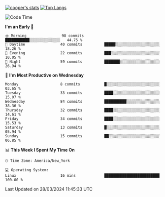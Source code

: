 [![cooper's stats](https://github-readme-stats-dwoluvhms-coopjz.vercel.app/api?username=coopjz&count_private=true)](https://github.com/coopjz/github-readme-stats)
[![Top Langs](https://github-readme-stats-dwoluvhms-coopjz.vercel.app/api/top-langs/?username=coopjz&count_private=true&langs_count=8&layout=compact)](https://github.com/coopjz/github-readme-stats)
<!--START_SECTION:waka-->
![Code Time](http://img.shields.io/badge/Code%20Time-1%20hr%2030%20mins-blue)

**I'm an Early 🐤** 

```text
🌞 Morning                98 commits          ███████████░░░░░░░░░░░░░░   44.75 % 
🌆 Daytime                40 commits          █████░░░░░░░░░░░░░░░░░░░░   18.26 % 
🌃 Evening                22 commits          ███░░░░░░░░░░░░░░░░░░░░░░   10.05 % 
🌙 Night                  59 commits          ███████░░░░░░░░░░░░░░░░░░   26.94 % 
```
📅 **I'm Most Productive on Wednesday** 

```text
Monday                   8 commits           █░░░░░░░░░░░░░░░░░░░░░░░░   03.65 % 
Tuesday                  33 commits          ████░░░░░░░░░░░░░░░░░░░░░   15.07 % 
Wednesday                84 commits          ██████████░░░░░░░░░░░░░░░   38.36 % 
Thursday                 32 commits          ████░░░░░░░░░░░░░░░░░░░░░   14.61 % 
Friday                   34 commits          ████░░░░░░░░░░░░░░░░░░░░░   15.53 % 
Saturday                 13 commits          █░░░░░░░░░░░░░░░░░░░░░░░░   05.94 % 
Sunday                   15 commits          ██░░░░░░░░░░░░░░░░░░░░░░░   06.85 % 
```


📊 **This Week I Spent My Time On** 

```text
🕑︎ Time Zone: America/New_York

💻 Operating System: 
Linux                    16 mins             █████████████████████████   100.00 % 
```


 Last Updated on 28/03/2024 11:45:33 UTC
<!--END_SECTION:waka-->
